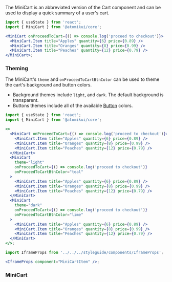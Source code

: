 The MiniCart is an abbreviated version of the Cart component and can be used to display a quick summary of a user's cart.

```jsx
import { useState } from 'react';
import { MiniCart } from '@atomikui/core';

<MiniCart onProceedToCart={() => console.log('proceed to checkout')}>
  <MiniCart.Item title="Apples" quantity={6} price={0.89} />
  <MiniCart.Item title="Oranges" quantity={8} price={0.99} />
  <MiniCart.Item title="Peaches" quantity={12} price={0.79} />
</MiniCart>;
```

### Theming

The MiniCart's `theme` and `onProceedToCartBtnColor` can be used to theme the cart's background and button colors.

- Background themes include `light`, and `dark`. The default background is transparent.
- Buttons themes include all of the available [Button](/styleguide/#/Form%20Controls/Button) colors.

```jsx
import { useState } from 'react';
import { MiniCart } from '@atomikui/core';

<>
  <MiniCart onProceedToCart={() => console.log('proceed to checkout')}>
    <MiniCart.Item title="Apples" quantity={6} price={0.89} />
    <MiniCart.Item title="Oranges" quantity={8} price={0.99} />
    <MiniCart.Item title="Peaches" quantity={12} price={0.79} />
  </MiniCart>
  <MiniCart
    theme="light"
    onProceedToCart={() => console.log('proceed to checkout')}
    onProceedToCartBtnColor="teal"
  >
    <MiniCart.Item title="Apples" quantity={6} price={0.89} />
    <MiniCart.Item title="Oranges" quantity={8} price={0.99} />
    <MiniCart.Item title="Peaches" quantity={12} price={0.79} />
  </MiniCart>
  <MiniCart
    theme="dark"
    onProceedToCart={() => console.log('proceed to checkout')}
    onProceedToCartBtnColor="lime"
  >
    <MiniCart.Item title="Apples" quantity={6} price={0.89} />
    <MiniCart.Item title="Oranges" quantity={8} price={0.99} />
    <MiniCart.Item title="Peaches" quantity={12} price={0.79} />
  </MiniCart>
</>;
```

```jsx noeditor
import IframeProps from '../../../styleguide/components/IframeProps';

<IframeProps component="MiniCartItem" />;
```

### MiniCart

